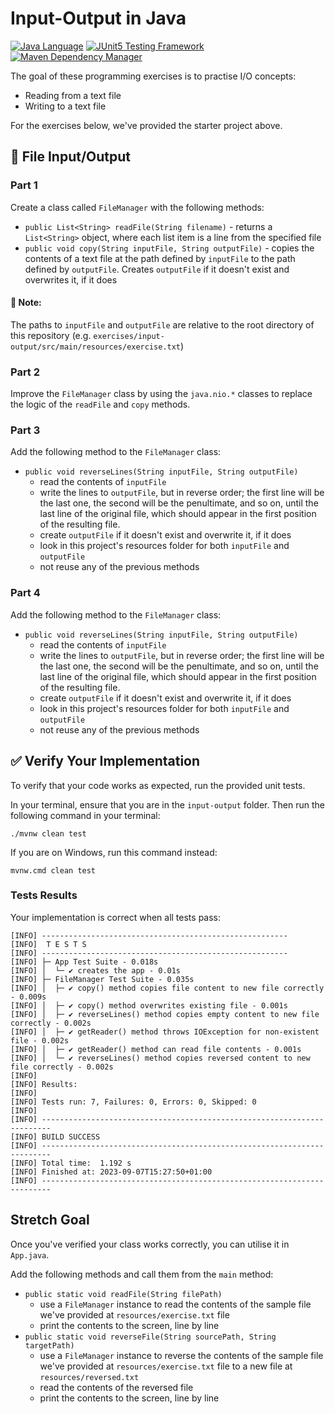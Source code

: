 # Input-Output in Java

[![Java Language](https://img.shields.io/badge/PLATFORM-OpenJDK-3A75B0.svg?style=for-the-badge)][1]
[![JUnit5 Testing Framework](https://img.shields.io/badge/testing%20framework-JUnit5-26A162.svg?style=for-the-badge)][2]
[![Maven Dependency Manager](https://img.shields.io/badge/dependency%20manager-Maven-AA215A.svg?style=for-the-badge)][3]

The goal of these programming exercises is to practise I/O concepts:
- Reading from a text file
- Writing to a text file

For the exercises below, we've provided the starter project above.

## :pushpin: File Input/Output

### Part 1

Create a class called `FileManager` with the following methods:

- `public List<String> readFile(String filename)` - returns a `List<String>` object, where each list item is a line from the specified file
- `public void copy(String inputFile, String outputFile)` - copies the contents of a text file at the path defined by `inputFile` to the path defined by `outputFile`. Creates `outputFile` if it doesn't exist and overwrites it, if it does

#### :bookmark: Note:
The paths to `inputFile` and `outputFile` are relative to the root directory of this repository (e.g. `exercises/input-output/src/main/resources/exercise.txt`)

### Part 2

Improve the `FileManager` class by using the `java.nio.*` classes to replace the logic of the `readFile` and `copy` methods.

### Part 3

Add the following method to the `FileManager` class:

- `public void reverseLines(String inputFile, String outputFile)`
  - read the contents of `inputFile`
  - write the lines to `outputFile`, but in reverse order; the first line will be the last one, the second will be the penultimate, and so on, until the last line of the original file, which should appear in the first position of the resulting file.
  - create `outputFile` if it doesn't exist and overwrite it, if it does
  - look in this project's resources folder for both `inputFile` and `outputFile`
  - not reuse any of the previous methods

### Part 4

Add the following method to the `FileManager` class:

- `public void reverseLines(String inputFile, String outputFile)`
  - read the contents of `inputFile`
  - write the lines to `outputFile`, but in reverse order; the first line will be the last one, the second will be the penultimate, and so on, until the last line of the original file, which should appear in the first position of the resulting file.
  - create `outputFile` if it doesn't exist and overwrite it, if it does
  - look in this project's resources folder for both `inputFile` and `outputFile`
  - not reuse any of the previous methods

## :white_check_mark: Verify Your Implementation

To verify that your code works as expected, run the provided unit tests.

In your terminal, ensure that you are in the `input-output` folder. Then run the following command in your terminal:

```shell
./mvnw clean test
```

If you are on Windows, run this command instead:

```shell
mvnw.cmd clean test
```

### Tests Results

Your implementation is correct when all tests pass:

```shell
[INFO] -------------------------------------------------------
[INFO]  T E S T S
[INFO] -------------------------------------------------------
[INFO] ├─ App Test Suite - 0.018s
[INFO] │  └─ ✔ creates the app - 0.01s
[INFO] ├─ FileManager Test Suite - 0.035s
[INFO] │  ├─ ✔ copy() method copies file content to new file correctly - 0.009s
[INFO] │  ├─ ✔ copy() method overwrites existing file - 0.001s
[INFO] │  ├─ ✔ reverseLines() method copies empty content to new file correctly - 0.002s
[INFO] │  ├─ ✔ getReader() method throws IOException for non-existent file - 0.002s
[INFO] │  ├─ ✔ getReader() method can read file contents - 0.001s
[INFO] │  └─ ✔ reverseLines() method copies reversed content to new file correctly - 0.002s
[INFO] 
[INFO] Results:
[INFO] 
[INFO] Tests run: 7, Failures: 0, Errors: 0, Skipped: 0
[INFO] 
[INFO] ------------------------------------------------------------------------
[INFO] BUILD SUCCESS
[INFO] ------------------------------------------------------------------------
[INFO] Total time:  1.192 s
[INFO] Finished at: 2023-09-07T15:27:50+01:00
[INFO] ------------------------------------------------------------------------

```
## Stretch Goal
Once you've verified your class works correctly, you can utilise it in `App.java`.

Add the following methods and call them from the `main` method:

- `public static void readFile(String filePath)`
  - use a `FileManager` instance to read the contents of the sample file we've provided at `resources/exercise.txt` file
  - print the contents to the screen, line by line
- `public static void reverseFile(String sourcePath, String targetPath)`
  - use a `FileManager` instance to reverse the contents of the sample file we've provided at `resources/exercise.txt` file to a new file at `resources/reversed.txt`
  - read the contents of the reversed file
  - print the contents to the screen, line by line

[1]: https://docs.oracle.com/javase/11/docs/api/index.html
[2]: https://junit.org/junit5/
[3]: https://maven.apache.org/